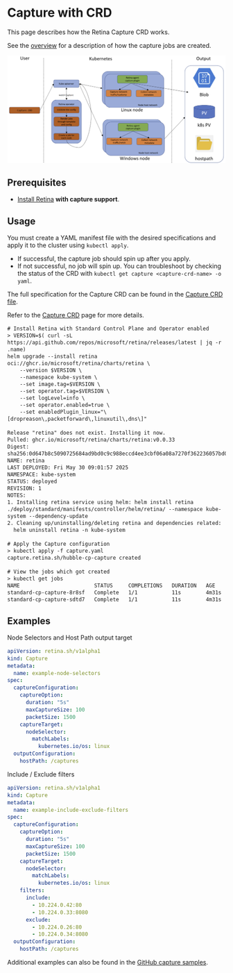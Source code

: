 # Capture with CRD

This page describes how the Retina Capture CRD works.

See the [overview](./01-overview.md#capture-jobs) for a description of how the capture jobs are created.

![Overview of Retina Capture with operator](img/capture-architecture-with-operator.png "Overview of Retina Capture with operator")

## Prerequisites

- [Install Retina](../02-Installation/01-Setup.md#capture-support) **with capture support**.

## Usage

You must create a YAML manifest file with the desired specifications and apply it to the cluster using `kubectl apply`.

- If successful, the capture job should spin up after you apply.
- If not successful, no job will spin up. You can troubleshoot by checking the status of the CRD with `kubectl get capture <capture-crd-name> -o yaml`.

The full specification for the Capture CRD can be found in the [Capture CRD file](https://github.com/microsoft/retina/blob/main/deploy/standard/manifests/controller/helm/retina/crds/retina.sh_captures.yaml).

Refer to the [Capture CRD](../05-Concepts/CRDs/Capture.md) page for more details.

```shell
# Install Retina with Standard Control Plane and Operator enabled
> VERSION=$( curl -sL https://api.github.com/repos/microsoft/retina/releases/latest | jq -r .name)
helm upgrade --install retina oci://ghcr.io/microsoft/retina/charts/retina \
    --version $VERSION \
    --namespace kube-system \
    --set image.tag=$VERSION \
    --set operator.tag=$VERSION \
    --set logLevel=info \
    --set operator.enabled=true \
    --set enabledPlugin_linux="\[dropreason\,packetforward\,linuxutil\,dns\]"

Release "retina" does not exist. Installing it now.
Pulled: ghcr.io/microsoft/retina/charts/retina:v0.0.33
Digest: sha256:0d647b8c5090725684ad9bd0c9c988eccd4ee3cbf06a08a7270f362236057bd0
NAME: retina
LAST DEPLOYED: Fri May 30 09:01:57 2025
NAMESPACE: kube-system
STATUS: deployed
REVISION: 1
NOTES:
1. Installing retina service using helm: helm install retina ./deploy/standard/manifests/controller/helm/retina/ --namespace kube-system --dependency-update
2. Cleaning up/uninstalling/deleting retina and dependencies related:
  helm uninstall retina -n kube-system

# Apply the Capture configuration
> kubectl apply -f capture.yaml
capture.retina.sh/hubble-cp-capture created

# View the jobs which got created
> kubectl get jobs
NAME                        STATUS     COMPLETIONS   DURATION   AGE
standard-cp-capture-8r8sf   Complete   1/1           11s        4m31s
standard-cp-capture-sdtd7   Complete   1/1           11s        4m31s
```

## Examples

Node Selectors and Host Path output target

```yaml
apiVersion: retina.sh/v1alpha1
kind: Capture
metadata:
  name: example-node-selectors
spec:
  captureConfiguration:
    captureOption:
      duration: "5s"
      maxCaptureSize: 100
      packetSize: 1500
    captureTarget:
      nodeSelector:
        matchLabels:
          kubernetes.io/os: linux
  outputConfiguration:
    hostPath: /captures
```

Include / Exclude filters

```yaml
apiVersion: retina.sh/v1alpha1
kind: Capture
metadata:
  name: example-include-exclude-filters
spec:
  captureConfiguration:
    captureOption:
      duration: "5s"
      maxCaptureSize: 100
      packetSize: 1500
    captureTarget:
      nodeSelector:
        matchLabels:
          kubernetes.io/os: linux
    filters:
      include:
        - 10.224.0.42:80
        - 10.224.0.33:8080
      exclude:
        - 10.224.0.26:80
        - 10.224.0.34:8080
  outputConfiguration:
    hostPath: /captures
```

Additional examples can also be found in the [GitHub capture samples](https://github.com/microsoft/retina/tree/main/samples/capture).
